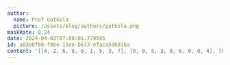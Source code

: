```yaml
---
author:
  name: Prof Gotkola
  picture: /assets/blog/authors/gotkola.png
maskRate: 0.24
date: 2024-04-02T07:00:01.779595
id: a03e8f88-f0be-11ee-b573-efaca536916a
content: '[[4, 2, 6, 8, 0, 1, 5, 3, 7], [0, 0, 5, 3, 0, 6, 0, 0, 4], [8, 0, 3, 0, 0, 4, 1, 9, 6], [7, 0, 8, 1, 6, 3, 0, 5, 9], [6, 3, 2, 9, 8, 0, 4, 7, 0], [1, 5, 9, 7, 4, 2, 6, 8, 3], [2, 9, 1, 4, 3, 8, 7, 6, 5], [3, 0, 4, 0, 5, 0, 9, 1, 8], [5, 0, 7, 6, 0, 9, 0, 4, 2]]'
---
```

